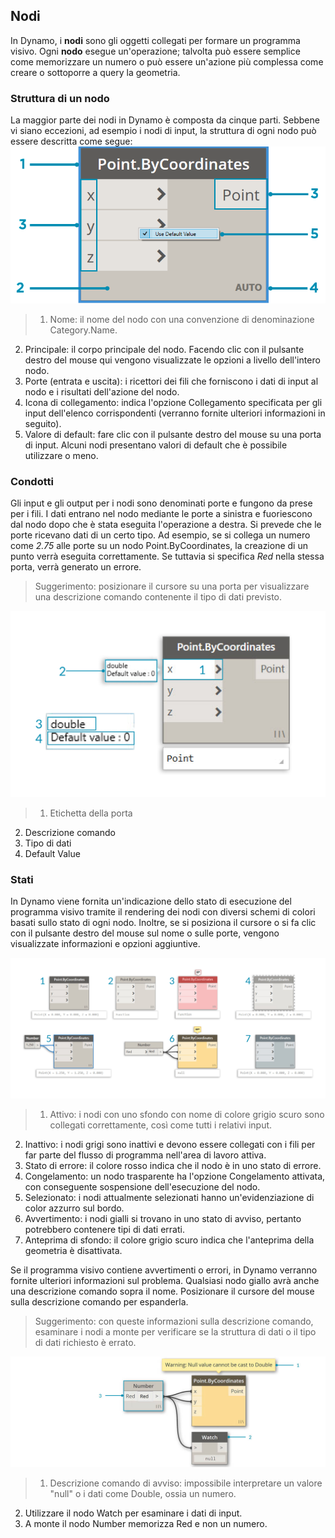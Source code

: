 

## Nodi

In Dynamo, i **nodi** sono gli oggetti collegati per formare un programma visivo. Ogni **nodo** esegue un'operazione; talvolta può essere semplice come memorizzare un numero o può essere un'azione più complessa come creare o sottoporre a query la geometria.

### Struttura di un nodo

La maggior parte dei nodi in Dynamo è composta da cinque parti. Sebbene vi siano eccezioni, ad esempio i nodi di input, la struttura di ogni nodo può essere descritta come segue: ![Punto di interruzione del nodo in base alle coordinate](images/3-1/00-AnatomyOfANode.png)

> 1. Nome: il nome del nodo con una convenzione di denominazione Category.Name.
2. Principale: il corpo principale del nodo. Facendo clic con il pulsante destro del mouse qui vengono visualizzate le opzioni a livello dell'intero nodo.
3. Porte (entrata e uscita): i ricettori dei fili che forniscono i dati di input al nodo e i risultati dell'azione del nodo.
4. Icona di collegamento: indica l'opzione Collegamento specificata per gli input dell'elenco corrispondenti (verranno fornite ulteriori informazioni in seguito).
5. Valore di default: fare clic con il pulsante destro del mouse su una porta di input. Alcuni nodi presentano valori di default che è possibile utilizzare o meno.

### Condotti

Gli input e gli output per i nodi sono denominati porte e fungono da prese per i fili. I dati entrano nel nodo mediante le porte a sinistra e fuoriescono dal nodo dopo che è stata eseguita l'operazione a destra. Si prevede che le porte ricevano dati di un certo tipo. Ad esempio, se si collega un numero come *2.75* alle porte su un nodo Point.ByCoordinates, la creazione di un punto verrà eseguita correttamente. Se tuttavia si specifica *Red* nella stessa porta, verrà generato un errore.

> Suggerimento: posizionare il cursore su una porta per visualizzare una descrizione comando contenente il tipo di dati previsto.

![Etichette della porta-Punto per coordinate](images/3-1/01-Ports.png)

> 1. Etichetta della porta
2. Descrizione comando
3. Tipo di dati
4. Default Value

### Stati

In Dynamo viene fornita un'indicazione dello stato di esecuzione del programma visivo tramite il rendering dei nodi con diversi schemi di colori basati sullo stato di ogni nodo. Inoltre, se si posiziona il cursore o si fa clic con il pulsante destro del mouse sul nome o sulle porte, vengono visualizzate informazioni e opzioni aggiuntive.

![Stati](images/3-1/02-States2.png)

> 1. Attivo: i nodi con uno sfondo con nome di colore grigio scuro sono collegati correttamente, così come tutti i relativi input.
2. Inattivo: i nodi grigi sono inattivi e devono essere collegati con i fili per far parte del flusso di programma nell'area di lavoro attiva.
3. Stato di errore: il colore rosso indica che il nodo è in uno stato di errore.
4. Congelamento: un nodo trasparente ha l'opzione Congelamento attivata, con conseguente sospensione dell'esecuzione del nodo.
5. Selezionato: i nodi attualmente selezionati hanno un'evidenziazione di color azzurro sul bordo.
6. Avvertimento: i nodi gialli si trovano in uno stato di avviso, pertanto potrebbero contenere tipi di dati errati.
7. Anteprima di sfondo: il colore grigio scuro indica che l'anteprima della geometria è disattivata.

Se il programma visivo contiene avvertimenti o errori, in Dynamo verranno fornite ulteriori informazioni sul problema. Qualsiasi nodo giallo avrà anche una descrizione comando sopra il nome. Posizionare il cursore del mouse sulla descrizione comando per espanderla.

> Suggerimento: con queste informazioni sulla descrizione comando, esaminare i nodi a monte per verificare se la struttura di dati o il tipo di dati richiesto è errato.

![Descrizione comando degli errori dei nodi](images/3-1/03-WarningTooltip.jpg)

> 1. Descrizione comando di avviso: impossibile interpretare un valore "null" o i dati come Double, ossia un numero.
2. Utilizzare il nodo Watch per esaminare i dati di input.
3. A monte il nodo Number memorizza Red e non un numero.

